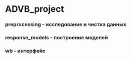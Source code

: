 # ADVB_project

### preprocessing - исследование и чистка данных
### response_models - построение моделей
### wb - интерфейс
